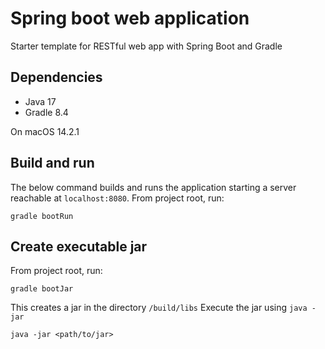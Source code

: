 # Spring boot web application

Starter template for RESTful web app with Spring Boot and Gradle


## Dependencies
* Java 17
* Gradle 8.4

On macOS 14.2.1

## Build and run
The below command builds and runs the application starting a server reachable at `localhost:8080`.
From project root, run:
```shell
gradle bootRun
```

## Create executable jar
From project root, run:
```shell
gradle bootJar
```

This creates a jar in the directory `/build/libs`
Execute the jar using `java -jar`
```shell
java -jar <path/to/jar>
```

